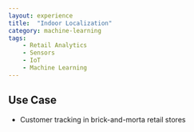 ```yaml
---
layout: experience
title:  "Indoor Localization"
category: machine-learning
tags:
    - Retail Analytics
    - Sensors
    - IoT
    - Machine Learning
---
```


<!--more-->
## Use Case
- Customer tracking in brick-and-morta retail stores